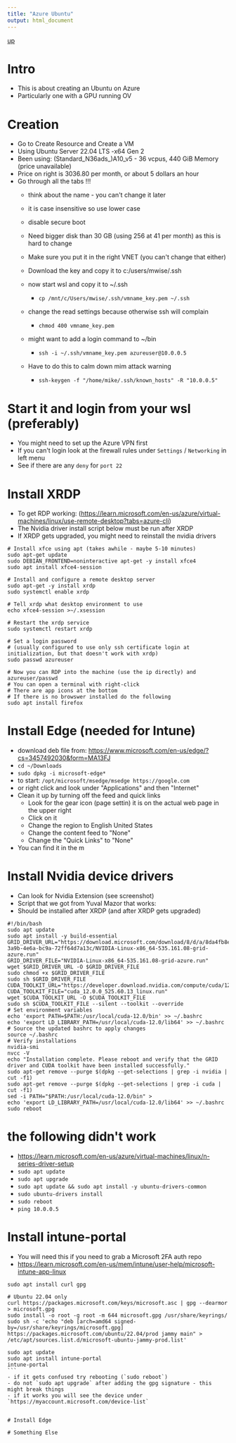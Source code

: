 ```yaml
---
title: "Azure Ubuntu"
output: html_document
---
```

[up](https://mikewise2718.github.io/markdowndocs/)

# Intro
- This is about creating an Ubuntu on Azure
- Particularly one with a GPU running OV


# Creation
- Go to Create Resource and Create a VM
- Using Ubuntu Server 22.04 LTS -x64 Gen 2
- Been using: (Standard_N36ads_)A10_v5 - 36 vcpus, 440 GiB Memory (price unavailable)
- Price on right is 3036.80 per month, or about 5 dollars an hour
- Go through all the tabs !!!
   - think about the name - you can't change it later
   - it is case insensitive so use lower case
   - disable secure boot
   - Need bigger disk than 30 GB (using 256 at 41 per month) as this is hard to change
   - Make sure you put it in the right VNET (you can't change that either)
   - Download the key and copy it to c:/users/mwise/.ssh


   - now start wsl and copy it to ~/.ssh
      - `cp /mnt/c/Users/mwise/.ssh/vmname_key.pem ~/.ssh`
   - change the read settings because otherwise ssh will complain
      - `chmod 400 vmname_key.pem`
   - might want to add a login command to ~/bin
      - `ssh -i ~/.ssh/vmname_key.pem azureuser@10.0.0.5`
   - Have to do this to calm down mim attack warning
      - `ssh-keygen -f "/home/mike/.ssh/known_hosts" -R "10.0.0.5"`

# Start it and login from your wsl (preferably)
   - You might need to set up the Azure VPN first
   - If you can't login look at the firewall rules under `Settings` / `Networking` in left menu
   - See if there are any `deny` for `port 22`


# Install XRDP
- To get RDP working: (https://learn.microsoft.com/en-us/azure/virtual-machines/linux/use-remote-desktop?tabs=azure-cli)
- The Nvidia driver install script below must be run after XRDP
- If XRDP gets upgraded, you might need to reinstall the nvidia drivers
```
# Install xfce using apt (takes awhile - maybe 5-10 minutes)
sudo apt-get update
sudo DEBIAN_FRONTEND=noninteractive apt-get -y install xfce4
sudo apt install xfce4-session

# Install and configure a remote desktop server
sudo apt-get -y install xrdp
sudo systemctl enable xrdp

# Tell xrdp what desktop environment to use
echo xfce4-session >~/.xsession

# Restart the xrdp service
sudo systemctl restart xrdp

# Set a login password
# (usually configured to use only ssh certificate login at initialization, but that doesn't work with xrdp)
sudo passwd azureuser

# Now you can RDP into the machine (use the ip directly) and azureuser/passwd
# You can open a terminal with right-click
# There are app icons at the bottom
# If there is no browswer installed do the following
sudo apt install firefox
```

# Install Edge (needed for Intune)
- download deb file from: https://www.microsoft.com/en-us/edge/?cs=3457492030&form=MA13FJ
- `cd ~/Downloads`
- `sudo dpkg -i microsoft-edge*`
- to start: `/opt/microsoft/msedge/msedge https://google.com`
- or right click and look under "Applications" and then "Internet"
- Clean it up by turning off the feed and quick links
   -  Look for the gear icon (page settin) it is on the actual web page in the upper right
   -  Click on it
   -  Change the region to English United States
   -  Change the content feed to "None"
   -  Change the "Quick Links" to "None"
- You can find it in the m

# Install Nvidia device drivers
- Can look for Nvidia Extension (see screenshot)
- Script that we got from Yuval Mazor that works:
- Should be installed after XRDP (and after XRDP gets upgraded)
```
#!/bin/bash
sudo apt update
sudo apt install -y build-essential
GRID_DRIVER_URL="https://download.microsoft.com/download/8/d/a/8da4fb8e-3a9b-4e6a-bc9a-72ff64d7a13c/NVIDIA-Linux-x86_64-535.161.08-grid-azure.run"
GRID_DRIVER_FILE="NVIDIA-Linux-x86_64-535.161.08-grid-azure.run"
wget $GRID_DRIVER_URL -O $GRID_DRIVER_FILE
sudo chmod +x $GRID_DRIVER_FILE
sudo sh $GRID_DRIVER_FILE
CUDA_TOOLKIT_URL="https://developer.download.nvidia.com/compute/cuda/12.0.0/local_installers/cuda_12.0.0_525.60.13_linux.run"
CUDA_TOOLKIT_FILE="cuda_12.0.0_525.60.13_linux.run"
wget $CUDA_TOOLKIT_URL -O $CUDA_TOOLKIT_FILE
sudo sh $CUDA_TOOLKIT_FILE --silent --toolkit --override
# Set environment variables
echo 'export PATH=$PATH:/usr/local/cuda-12.0/bin' >> ~/.bashrc
echo 'export LD_LIBRARY_PATH=/usr/local/cuda-12.0/lib64' >> ~/.bashrc
# Source the updated bashrc to apply changes
source ~/.bashrc
# Verify installations
nvidia-smi
nvcc -V
echo "Installation complete. Please reboot and verify that the GRID driver and CUDA toolkit have been installed successfully."
sudo apt-get remove --purge $(dpkg --get-selections | grep -i nvidia | cut -f1)
sudo apt-get remove --purge $(dpkg --get-selections | grep -i cuda | cut -f1)
sed -i PATH="$PATH:/usr/local/cuda-12.0/bin" >
echo 'export LD_LIBRARY_PATH=/usr/local/cuda-12.0/lib64' >> ~/.bashrc
sudo reboot
```


# the following didn't work
- https://learn.microsoft.com/en-us/azure/virtual-machines/linux/n-series-driver-setup
- `sudo apt update`
- `sudo apt upgrade`
- `sudo apt update && sudo apt install -y ubuntu-drivers-common`
- `sudo ubuntu-drivers install`
- `sudo reboot`
- `ping 10.0.0.5`



# Install intune-portal
- You will need this if you need to grab a Microsoft 2FA auth repo
- https://learn.microsoft.com/en-us/mem/intune/user-help/microsoft-intune-app-linux

````
sudo apt install curl gpg

# Ubuntu 22.04 only
curl https://packages.microsoft.com/keys/microsoft.asc | gpg --dearmor > microsoft.gpg
sudo install -o root -g root -m 644 microsoft.gpg /usr/share/keyrings/
sudo sh -c 'echo "deb [arch=amd64 signed-by=/usr/share/keyrings/microsoft.gpg] https://packages.microsoft.com/ubuntu/22.04/prod jammy main" > /etc/apt/sources.list.d/microsoft-ubuntu-jammy-prod.list'

sudo apt update
sudo apt install intune-portal
intune-portal
```
- if it gets confused try rebooting (`sudo reboot`)
- do not `sudo apt upgrade` after adding the gpg signature - this might break things
- if it works you will see the device under `https://myaccount.microsoft.com/device-list`


# Install Edge

# Something Else

